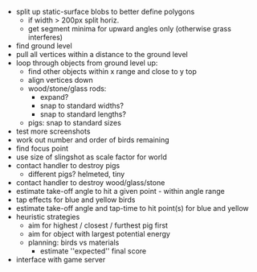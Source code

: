 
* split up static-surface blobs to better define polygons
  * if width > 200px split horiz.
  * get segment minima for upward angles only (otherwise grass interferes)
* find ground level
* pull all vertices within a distance to the ground level
* loop through objects from ground level up:
  * find other objects within x range and close to y top
  * align vertices down
  * wood/stone/glass rods:
    * expand?
    * snap to standard widths?
    * snap to standard lengths?
  * pigs: snap to standard sizes
* test more screenshots
* work out number and order of birds remaining
* find focus point
* use size of slingshot as scale factor for world
* contact handler to destroy pigs
  * different pigs? helmeted, tiny
* contact handler to destroy wood/glass/stone
* estimate take-off angle to hit a given point - within angle range
* tap effects for blue and yellow birds
* estimate take-off angle and tap-time to hit point(s) for blue and yellow
* heuristic strategies
  * aim for highest / closest / furthest pig first
  * aim for object with largest potential energy
  * planning: birds vs materials
    * estimate ''expected'' final score
* interface with game server
